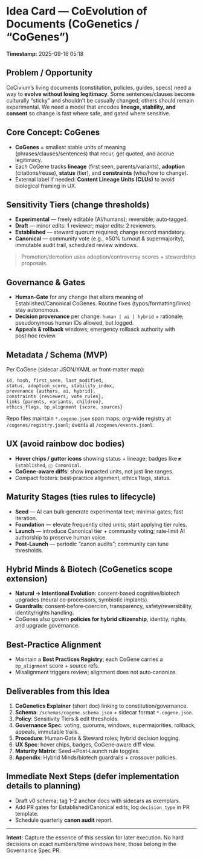 # Idea Card — CoEvolution of Documents (CoGenetics / “CoGenes”)
**Timestamp:** 2025-09-16 05:18


## Problem / Opportunity
CoCivium’s living documents (constitution, policies, guides, specs) need a way to **evolve without losing legitimacy**. Some sentences/clauses become culturally “sticky” and shouldn’t be casually changed; others should remain experimental. We need a model that encodes **lineage, stability, and consent** so change is fast where safe, and gated where sensitive.

## Core Concept: CoGenes
- **CoGenes** = smallest stable units of meaning (phrases/clauses/sentences) that recur, get quoted, and accrue legitimacy.
- Each CoGene tracks **lineage** (first seen, parents/variants), **adoption** (citations/reuse), **status** (tier), and **constraints** (who/how to change).
- External label if needed: **Content Lineage Units (CLUs)** to avoid biological framing in UX.

## Sensitivity Tiers (change thresholds)
- **Experimental** — freely editable (AI/humans); reversible; auto‑tagged.
- **Draft** — minor edits: 1 reviewer; major edits: 2 reviewers.
- **Established** — steward quorum required; change record mandatory.
- **Canonical** — community vote (e.g., ≥50% turnout & supermajority), immutable audit trail, scheduled review windows.

> Promotion/demotion uses adoption/controversy scores + stewardship proposals.

## Governance & Gates
- **Human‑Gate** for any change that alters meaning of Established/Canonical CoGenes. Routine fixes (typos/formatting/links) stay autonomous.
- **Decision provenance** per change: `human | ai | hybrid` + rationale; pseudonymous human IDs allowed, but logged.
- **Appeals & rollback** windows; emergency rollback authority with post‑hoc review.

## Metadata / Schema (MVP)
Per CoGene (sidecar JSON/YAML or front‑matter map):
```
id, hash, first_seen, last_modified,
status, adoption_score, stability_index,
provenance {authors, ai, hybrid},
constraints {reviewers, vote_rules},
links {parents, variants, children},
ethics_flags, bp_alignment {score, sources}
```
Repo files maintain `*.cogene.json` span maps; org‑wide registry at `/cogenes/registry.jsonl`; events at `/cogenes/events.jsonl`.

## UX (avoid rainbow doc bodies)
- **Hover chips / gutter icons** showing status + lineage; badges like `◩ Established`, `ⓒ Canonical`.
- **CoGene‑aware diffs**: show impacted units, not just line ranges.
- Compact footers: best‑practice alignment, ethics flags, status.

## Maturity Stages (ties rules to lifecycle)
- **Seed** — AI can bulk‑generate experimental text; minimal gates; fast iteration.
- **Foundation** — elevate frequently cited units; start applying tier rules.
- **Launch** — introduce Canonical tier + community voting; rate‑limit AI authorship to preserve human voice.
- **Post‑Launch** — periodic “canon audits”; community can tune thresholds.

## Hybrid Minds & Biotech (CoGenetics scope extension)
- **Natural → Intentional Evolution**: consent‑based cognitive/biotech upgrades (neural co‑processors, symbiotic implants).
- **Guardrails**: consent‑before‑coercion, transparency, safety/reversibility, identity/rights handling.
- CoGenes also govern **policies for hybrid citizenship**, identity, rights, and upgrade governance.

## Best‑Practice Alignment
- Maintain a **Best Practices Registry**; each CoGene carries a `bp_alignment` score + source refs.
- Misalignment triggers review; alignment does not auto‑canonize.

## Deliverables from this Idea
1. **CoGenetics Explainer** (short doc) linking to constitution/governance.
2. **Schema**: `/schemas/cogene.schema.json` + sidecar format `*.cogene.json`.
3. **Policy**: Sensitivity Tiers & edit thresholds.
4. **Governance Spec**: voting, quorums, windows, supermajorities, rollback, appeals, immutable trails.
5. **Procedure**: Human‑Gate & Steward roles; hybrid decision logging.
6. **UX Spec**: hover chips, badges, CoGene‑aware diff view.
7. **Maturity Matrix**: Seed→Post‑Launch rule toggles.
8. **Appendix**: Hybrid Minds/biotech guardrails + crossover policies.

## Immediate Next Steps (defer implementation details to planning)
- Draft v0 schema; tag 1–2 anchor docs with sidecars as exemplars.
- Add PR gates for Established/Canonical edits; log `decision_type` in PR template.
- Schedule quarterly **canon audit** report.

---
**Intent:** Capture the essence of this session for later execution. No hard decisions on exact numbers/time windows here; those belong in the Governance Spec PR.
